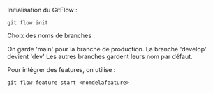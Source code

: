Initialisation du GitFlow : 

```git flow init```

Choix des noms de branches : 

On garde 'main' pour la branche de production.
La branche 'develop' devient 'dev'
Les autres branches gardent leurs nom par défaut.

Pour intégrer des features, on utilise : 

```git flow feature start <nomdelafeature>```

